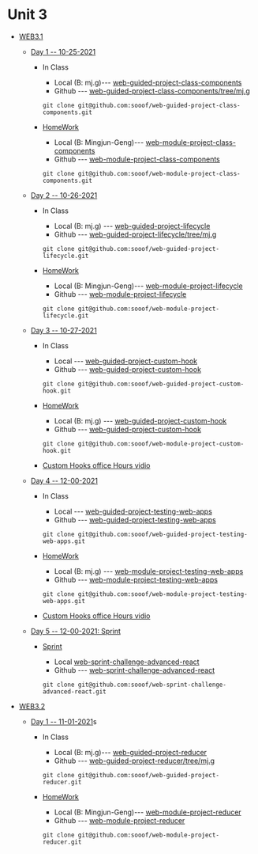 # Unit 3

* [WEB3.1](<#>)

     * [Day 1 -- 10-25-2021](<#>)
     
         * In Class
            * Local (B: mj.g)--- [web-guided-project-class-components](<./Unit3/WEB3.1/D1_work/web-guided-project-class-components/>)
            * Github --- [web-guided-project-class-components/tree/mj.g](<https://github.com/sooof/web-guided-project-class-components/tree/mj.g>)

            ```
            git clone git@github.com:sooof/web-guided-project-class-components.git
            ```
        * [HomeWork](<#>)
            * Local (B: Mingjun-Geng)--- [web-module-project-class-components](<./Unit3/WEB3.1/D1_work/web-module-project-class-components/>)
            * Github --- [web-module-project-class-components](<https://github.com/sooof/web-module-project-class-components>)

            ```
            git clone git@github.com:sooof/web-module-project-class-components.git
            ```
     * [Day 2 -- 10-26-2021](<#>)
     
         * In Class
            * Local (B: mj.g) --- [web-guided-project-lifecycle](<./Unit3/WEB3.1/D2_work/web-guided-project-lifecycle/>)
            * Github --- [web-guided-project-lifecycle/tree/mj.g](<https://github.com/sooof/web-guided-project-lifecycle/tree/mj.g>)

            ```
            git clone git@github.com:sooof/web-guided-project-lifecycle.git
            ```
        * [HomeWork](<#>)
            * Local (B: Mingjun-Geng)--- [web-module-project-lifecycle ](<./Unit3/WEB3.1/D2_work/web-module-project-lifecycle/>)
            * Github --- [web-module-project-lifecycle ](<https://github.com/sooof/web-module-project-lifecycle/tree/Mingjun-Geng>)

            ```
            git clone git@github.com:sooof/web-module-project-lifecycle.git
            ```
     * [Day 3 -- 10-27-2021](<#>)
     
         * In Class
            * Local --- [web-guided-project-custom-hook](<./LSchoolProject/web-guided-project-custom-hook/>)
            * Github --- [web-guided-project-custom-hook](<https://github.com/sooof/web-guided-project-custom-hook/tree/mj.g>)

            ```
            git clone git@github.com:sooof/web-guided-project-custom-hook.git
            ```
        * [HomeWork](<#>)
            * Local (B: mj.g)  --- [web-guided-project-custom-hook](<./LSchoolProject/web-module-project-custom-hook/>)
            * Github --- [web-guided-project-custom-hook](<https://github.com/sooof/web-module-project-custom-hook>)

            ```
            git clone git@github.com:sooof/web-module-project-custom-hook.git
            ```
        * [Custom Hooks office Hours vidio](<https://www.youtube.com/watch?v=lkmiNfWXbtU>)

     * [Day 4 -- 12-00-2021](<#>)
       * In Class
            * Local --- [web-guided-project-testing-web-apps](<./LSchoolProject/web-guided-project-testing-web-apps/>)
            * Github --- [web-guided-project-testing-web-apps](<https://github.com/sooof/web-guided-project-testing-web-apps/tree/mj.g>)

            ```
            git clone git@github.com:sooof/web-guided-project-testing-web-apps.git
            ```
        * [HomeWork](<#>)
            * Local (B: mj.g)  --- [web-module-project-testing-web-apps](<./LSchoolProject/web-module-project-testing-web-apps/>)
            * Github --- [web-module-project-testing-web-apps](<https://github.com/sooof/web-module-project-testing-web-apps>)

            ```
            git clone git@github.com:sooof/web-module-project-testing-web-apps.git
            ```
        * [Custom Hooks office Hours vidio](<https://www.youtube.com/watch?v=lkmiNfWXbtU>)
     * [Day 5 -- 12-00-2021: Sprint](<#>)
          
        *   [Sprint](<#>)
            *  Local   [web-sprint-challenge-advanced-react](./web-sprint-challenge-advanced-react)
            *  Github --- [web-sprint-challenge-advanced-react](<https://github.com/sooof/web-sprint-challenge-advanced-react>)

            ```
            git clone git@github.com:sooof/web-sprint-challenge-advanced-react.git
            ```

* [WEB3.2](<#>)

     * [Day 1 -- 11-01-2021](<#>)s
     
         * In Class
            * Local (B: mj.g)--- [web-guided-project-reducer](<./Unit3/WEB3.2/D1_test/web-guided-project-reducer/>)
            * Github --- [web-guided-project-reducer/tree/mj.g](<https://github.com/sooof/web-guided-project-reducer/tree/mj.g>)

            ```
            git clone git@github.com:sooof/web-guided-project-reducer.git
            ```
        * [HomeWork](<#>)
            * Local (B: Mingjun-Geng)--- [web-module-project-reducer](<./Unit3/WEB3.2/D1_test/web-module-project-reducer/>)
            * Github --- [web-module-project-reducer](<https://github.com/sooof/web-module-project-reducer>)

            ```
            git clone git@github.com:sooof/web-module-project-reducer.git
            ```